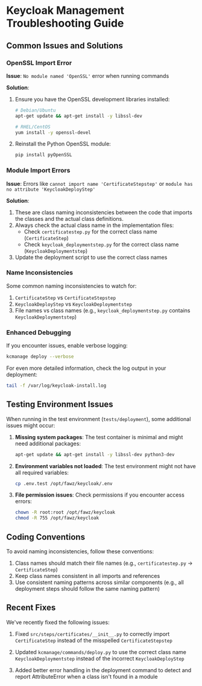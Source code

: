 # Keycloak Management Troubleshooting Guide

## Common Issues and Solutions

### OpenSSL Import Error

**Issue**: `No module named 'OpenSSL'` error when running commands

**Solution**: 
1. Ensure you have the OpenSSL development libraries installed:
   ```bash
   # Debian/Ubuntu
   apt-get update && apt-get install -y libssl-dev

   # RHEL/CentOS
   yum install -y openssl-devel
   ```

2. Reinstall the Python OpenSSL module:
   ```bash
   pip install pyOpenSSL
   ```

### Module Import Errors

**Issue**: Errors like `cannot import name 'CertificateStepstep'` or `module has no attribute 'KeycloakDeployStep'`

**Solution**:
1. These are class naming inconsistencies between the code that imports the classes and the actual class definitions.
2. Always check the actual class name in the implementation files:
   - Check `certificatestep.py` for the correct class name (`CertificateStep`)
   - Check `keycloak_deploymentstep.py` for the correct class name (`KeycloakDeploymentstep`)
3. Update the deployment script to use the correct class names

### Name Inconsistencies

Some common naming inconsistencies to watch for:

1. `CertificateStep` vs `CertificateStepstep`
2. `KeycloakDeployStep` vs `KeycloakDeploymentstep`
3. File names vs class names (e.g., `keycloak_deploymentstep.py` contains `KeycloakDeploymentstep`)

### Enhanced Debugging

If you encounter issues, enable verbose logging:

```bash
kcmanage deploy --verbose
```

For even more detailed information, check the log output in your deployment:

```bash
tail -f /var/log/keycloak-install.log
```

## Testing Environment Issues

When running in the test environment (`tests/deployment`), some additional issues might occur:

1. **Missing system packages**: The test container is minimal and might need additional packages:
   ```bash
   apt-get update && apt-get install -y libssl-dev python3-dev
   ```

2. **Environment variables not loaded**: The test environment might not have all required variables:
   ```bash
   cp .env.test /opt/fawz/keycloak/.env
   ```

3. **File permission issues**: Check permissions if you encounter access errors:
   ```bash
   chown -R root:root /opt/fawz/keycloak
   chmod -R 755 /opt/fawz/keycloak
   ```

## Coding Conventions

To avoid naming inconsistencies, follow these conventions:

1. Class names should match their file names (e.g., `certificatestep.py` → `CertificateStep`)
2. Keep class names consistent in all imports and references
3. Use consistent naming patterns across similar components (e.g., all deployment steps should follow the same naming pattern)

## Recent Fixes

We've recently fixed the following issues:

1. Fixed `src/steps/certificates/__init__.py` to correctly import `CertificateStep` instead of the misspelled `CertificateStepstep`

2. Updated `kcmanage/commands/deploy.py` to use the correct class name `KeycloakDeploymentstep` instead of the incorrect `KeycloakDeployStep`

3. Added better error handling in the deployment command to detect and report AttributeError when a class isn't found in a module
